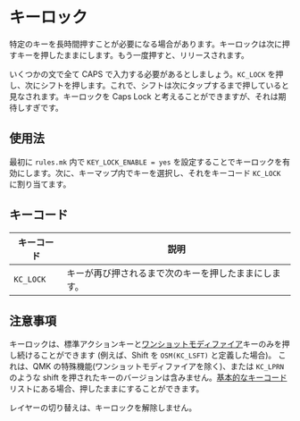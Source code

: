# キーロック

<!---
  original document: 0.8.134:docs/feature_key_lock.md
  git diff 0.8.134 HEAD -- docs/feature_key_lock.md | cat
-->

特定のキーを長時間押すことが必要になる場合があります。キーロックは次に押すキーを押したままにします。もう一度押すと、リリースされます。

いくつかの文で全て CAPS で入力する必要があるとしましょう。`KC_LOCK` を押し、次にシフトを押します。これで、シフトは次にタップするまで押していると見なされます。キーロックを Caps Lock と考えることができますが、それは期待しすぎです。

## 使用法

最初に `rules.mk` 内で `KEY_LOCK_ENABLE = yes` を設定することでキーロックを有効にします。次に、キーマップ内でキーを選択し、それをキーコード `KC_LOCK` に割り当てます。

## キーコード

| キーコード | 説明 |
|---------|--------------------------------------------------------------|
| `KC_LOCK` | キーが再び押されるまで次のキーを押したままにします。 |

## 注意事項

キーロックは、標準アクションキーと[ワンショットモディファイア](one_shot_keys.md)キーのみを押し続けることができます (例えば、Shift を `OSM(KC_LSFT)` と定義した場合)。
これは、QMK の特殊機能(ワンショットモディファイアを除く)、または `KC_LPRN` のような shift を押されたキーのバージョンは含みません。[基本的なキーコード](keycodes_basic.md)リストにある場合、押したままにすることができます。

レイヤーの切り替えは、キーロックを解除しません。
